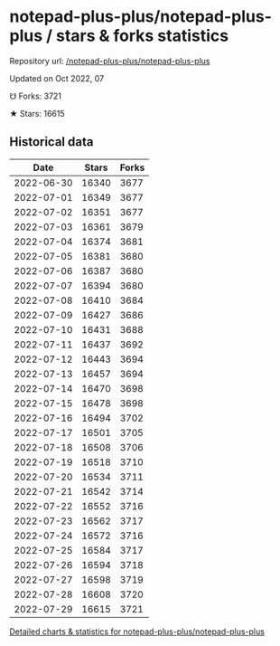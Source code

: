 # notepad-plus-plus/notepad-plus-plus / stars & forks statistics

Repository url: [/notepad-plus-plus/notepad-plus-plus](https://github.com/notepad-plus-plus/notepad-plus-plus)

Updated on Oct 2022, 07

☋ Forks: 3721

★ Stars: 16615

## Historical data
| Date | Stars | Forks |
|------|-------|-------|
| 2022-06-30 | 16340 | 3677 | 
| 2022-07-01 | 16349 | 3677 | 
| 2022-07-02 | 16351 | 3677 | 
| 2022-07-03 | 16361 | 3679 | 
| 2022-07-04 | 16374 | 3681 | 
| 2022-07-05 | 16381 | 3680 | 
| 2022-07-06 | 16387 | 3680 | 
| 2022-07-07 | 16394 | 3680 | 
| 2022-07-08 | 16410 | 3684 | 
| 2022-07-09 | 16427 | 3686 | 
| 2022-07-10 | 16431 | 3688 | 
| 2022-07-11 | 16437 | 3692 | 
| 2022-07-12 | 16443 | 3694 | 
| 2022-07-13 | 16457 | 3694 | 
| 2022-07-14 | 16470 | 3698 | 
| 2022-07-15 | 16478 | 3698 | 
| 2022-07-16 | 16494 | 3702 | 
| 2022-07-17 | 16501 | 3705 | 
| 2022-07-18 | 16508 | 3706 | 
| 2022-07-19 | 16518 | 3710 | 
| 2022-07-20 | 16534 | 3711 | 
| 2022-07-21 | 16542 | 3714 | 
| 2022-07-22 | 16552 | 3716 | 
| 2022-07-23 | 16562 | 3717 | 
| 2022-07-24 | 16572 | 3716 | 
| 2022-07-25 | 16584 | 3717 | 
| 2022-07-26 | 16594 | 3718 | 
| 2022-07-27 | 16598 | 3719 | 
| 2022-07-28 | 16608 | 3720 | 
| 2022-07-29 | 16615 | 3721 | 


[Detailed charts & statistics for notepad-plus-plus/notepad-plus-plus](https://reviewgithub.com/rep/notepad-plus-plus/notepad-plus-plus)
